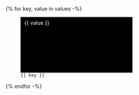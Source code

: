 <div class="palette">
{% for key, value in values -%}
  <figure class="color{% if key == 'base' %} color--base{% endif %}">
    <svg aria-label="{{ value }}">
      <rect fill="{{ value }}" width="100%" height="100%"/>
      <text fill="white" x="10" y="10" alignment-baseline="hanging">{{ value }}</text>
    </svg>
    <figcaption><code>{{ key }}</code></figcaption>
  </figure>
{% endfor -%}
</div>
